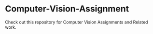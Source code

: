 # Computer-Vision-Assignment
Check out this repository for Computer Vision Assignments and Related work.
